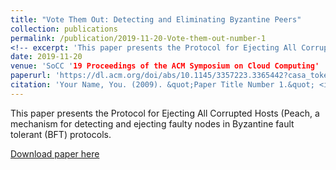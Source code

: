 ```yaml
---
title: "Vote Them Out: Detecting and Eliminating Byzantine Peers"
collection: publications
permalink: /publication/2019-11-20-Vote-them-out-number-1
<!-- excerpt: 'This paper presents the Protocol for Ejecting All Corrupted Hosts (Peach, a mechanism for detecting and ejecting faulty nodes in Byzantine fault tolerant (BFT) protocols.'
date: 2019-11-20
venue: 'SoCC '19 Proceedings of the ACM Symposium on Cloud Computing'
paperurl: 'https://dl.acm.org/doi/abs/10.1145/3357223.3365442?casa_token=qvZswr6my5EAAAAA:3Ii3kH33IaYjc4XJW455b8uQHFj_DiJ4JIBPn1UsHq9R2JE9zQfAJs8Sm-d-mCUNyeBFPFZaFiYeQQ'
citation: 'Your Name, You. (2009). &quot;Paper Title Number 1.&quot; <i>Journal 1</i>. 1(1).' -->
---
```

This paper presents the Protocol for Ejecting All Corrupted Hosts (Peach, a mechanism for detecting and ejecting faulty nodes in Byzantine fault tolerant (BFT) protocols.

[Download paper here](https://dl.acm.org/doi/pdf/10.1145/3357223.3365442?download=true)

